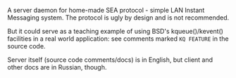 A server daemon for home-made SEA protocol - simple LAN Instant Messaging system. The protocol is ugly by design and is not recommended.

But it could serve as a teaching example of using BSD's kqueue()/kevent() facilities in a real world application: see comments marked `KQ FEATURE` in the source code.

Server itself (source code comments/docs) is in English, but client and other docs are in Russian, though.